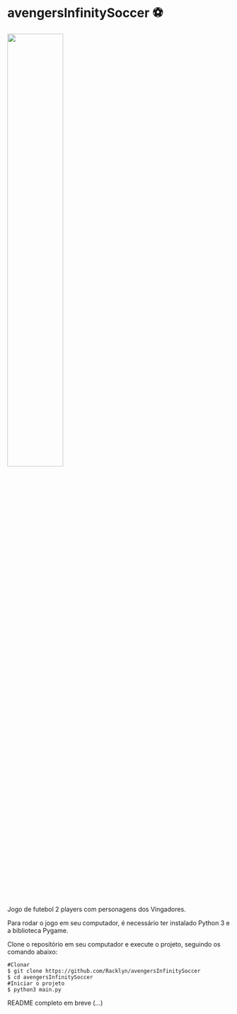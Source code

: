 # avengersInfinitySoccer ⚽️

<img src="https://user-images.githubusercontent.com/52416026/154166764-25aac137-58cb-42b6-a129-e469712f4731.png" width="50%">

Jogo de futebol 2 players com personagens dos Vingadores.

Para rodar o jogo em seu computador, é necessário ter instalado Python 3 e a biblioteca Pygame.

Clone o reposítório em seu computador e execute o projeto, seguindo os comando abaixo:
```shell
#Clonar 
$ git clone https://github.com/Racklyn/avengersInfinitySoccer
$ cd avengersInfinitySoccer
#Iniciar o projeto
$ python3 main.py
```
README completo em breve (...)

